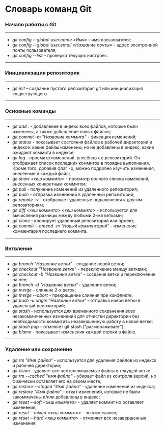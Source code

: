 # Словарь команд Git

### Начало работы с Git

*******
* *git config --global user.name «Имя»* - имя пользователя;
* *git config --global user.email «Название почты»* - адрес электронной почты пользователя;
* *git config --list* – проверка текущих настроек.
*******

### Инициализация репозитория

******
* *git init* – создание пустого репозитория git или инициализация существующего.
******

### Основные команды

****
* *git add .* - добавление в индекс всех файлов, которые были изменены, а также добавление новых файлов;
* *git commit -m "Название коммита"* - фиксация изменений;
* *git status* - показывает состояния файлов в рабочей директории и индексе: какие файлы изменены, но не добавлены в индекс; какие ожидают коммита в индексе;
* *git log* - просматр изменений, внесённых в репозиторий. Он отображает список последних коммитов в порядке выполнения. Кроме того, добавив флаг -p, можно подробно изучить изменения, внесённые в каждый файл;
* *git show <хеш коммита>* - просмотр полного списка изменений, внесенных конкретным коммитом;
* *git pull* - получение изменений из удаленного репозитория;
* *git push* - отправка изменений в удаленный репозиторий;
* *git remote -v* - отображает удаленные подключения к другим репозиториям;
* *git diff <хеш коммита> <хеш коммита>* - используется для вычисления разницы между любыми 2-мя ветками;
* *git clone* - клонирует удаленный репозиторий или проект;
* *git commit --amend -m "Новый комментарий"* - изменение комментария последнего коммита.
****

### Ветвление

*****
* *git branch "Название ветки"* - создание новой ветки;
* *git checkout "Название ветки"* - переключение между ветками;
* *git checkout -b "Название ветки"* - создание ветки и переключение на нее;
* *git branch -d "Название ветки"* - удаление ветки;
* *git merge* - слияние 2-х веток;
* *git merge --abort* - прекращение слияния при конфликте;
* *git push -u origin "Название ветки"* - отправка новой ветки в удаленный репозиторий;
* *git stash* - используется для временного сохранения всех незакоммиченных изменений для отчистки директории без необходимости коммитить незавершенную работу в новой ветке;
* *git stash pop* - отменяет git stash ("размораживает");
* *git blame* - показывает изменения каждой строки в файле.
*****

### Удаление или сохранение

* *git rm "Имя файла"* - используется для удаления файлов из индекса и рабочей директории;
* *git clean* - удаляет все неотслеживаемые файлы в текущей ветке.
* *git rm --cached "имя файла"* - убирает файл из контроля версий, но физически оставляет его на своем месте;
* *git restore --staged "Имя файла"* - удаление изменений из индекса;
* *git restore "Имя файла"* - откат изменений, которые не были закоммичены и/или добавлены в индекс;
* *git reset --soft <хеш коммита>* - удаляет коммит но оставляет изменения;
* *git reset --mixed <хеш коммита>* - по умолчанию;
* *git reset --hard <хеш коммита>* - отменяет все незавершенные изменения.